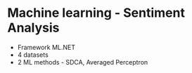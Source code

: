 # Machine learning - Sentiment Analysis
- Framework ML.NET
- 4 datasets
- 2 ML methods - SDCA, Averaged Perceptron
